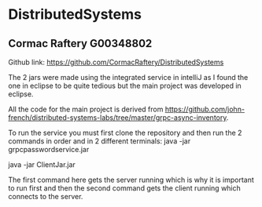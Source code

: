 # DistributedSystems
## Cormac Raftery G00348802

Github link: https://github.com/CormacRaftery/DistributedSystems

The 2 jars were made using the integrated service in intelliJ as I found the one in eclipse to be quite tedious but the main project was developed in eclipse.

All the code for the main project is derived from https://github.com/john-french/distributed-systems-labs/tree/master/grpc-async-inventory.

To run the service you must first clone the repository and then run the 2 commands in order and in 2 different terminals:
java -jar grpcpasswordservice.jar

java -jar ClientJar.jar

The first command here gets the server running which is why it is important to run first and then the second command gets the client running which connects to the server.
